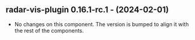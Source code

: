   ## radar-vis-plugin 0.16.1-rc.1 - (2024-02-01)
  
  * No changes on this component. The version is bumped to align it
    with the rest of the components.
